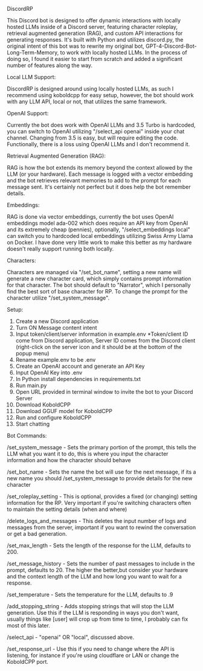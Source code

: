 DiscordRP

This Discord bot is designed to offer dynamic interactions with locally hosted LLMs inside of a Discord server, featuring character roleplay, retrieval augmented generation (RAG), and custom API interactions for generating responses. It's built with Python and utilizes discord.py, the original intent of this bot was to rewrite my original bot, GPT-4-Discord-Bot-Long-Term-Memory, to work with locally hosted LLMs. In the process of doing so, I found it easier to start from scratch and added a significant number of features along the way.


Local LLM Support:

DiscordRP is designed around using locally hosted LLMs, as such I recommend using koboldcpp for easy setup, however, the bot should work with any LLM API, local or not, that utilizes the same framework. 


OpenAI Support:

Currently the bot does work with OpenAI LLMs and 3.5 Turbo is hardcoded, you can switch to OpenAI utilizing "/select_api openai" inside your chat channel. Changing from 3.5 is easy, but will require editing the code. Functionally, there is a loss using OpenAI LLMs and I don't recommend it.


Retrieval Augmented Generation (RAG):

RAG is how the bot extends its memory beyond the context allowed by the LLM (or your hardware). Each message is logged with a vector embedding and the bot retrieves relevant memories to add to the prompt for each message sent. It's certainly not perfect but it does help the bot remember details.


Embeddings:

RAG is done via vector embeddings, currently the bot uses OpenAI embeddings model ada-002 which does require an API key from OpenAI and its extremely cheap (pennies), optionally, "/select_embeddings local" can switch you to hardcoded local embeddings utilizing Swiss Army Llama on Docker. I have done very little work to make this better as my hardware doesn't really support running both locally. 


Characters:

Characters are managed via "/set_bot_name", setting a new name will generate a new character card, which simply contains prompt information for that character. The bot should default to "Narrator", which I personally find the best sort of base character for RP. 
To change the prompt for the character utilize "/set_system_message".


Setup:

1. Create a new Discord application
2. Turn ON Message content intent
3. Input token/client/server information in example.env *Token/client ID come from Discord application, Server ID comes from the Discord client (right-click on the server icon and it should be at the bottom of the popup menu)
4. Rename example.env to be .env
5. Create an OpenAI account and generate an API Key
6. Input OpenAI Key into .env
7. In Python install dependencies in requirements.txt
8. Run main.py
9. Open URL provided in terminal window to invite the bot to your Discord Server
10. Download KoboldCPP
11. Download GGUF model for KoboldCPP
12. Run and configure KoboldCPP
13. Start chatting

Bot Commands:

/set_system_message - Sets the primary portion of the prompt, this tells the LLM what you want it to do, this is where you input the character information and how the character should behave

/set_bot_name - Sets the name the bot will use for the next message, if its a new name you should /set_system_message to provide details for the new character

/set_roleplay_setting - This is optional, provides a fixed (or changing) setting information for the RP. Very important if you're switching characters often to maintain the setting details (when and where)

/delete_logs_and_messages - This deletes the input number of logs and messages from the server, important if you want to rewind the conversation or get a bad generation. 

/set_max_length - Sets the length of the response for the LLM, defaults to 200.

/set_message_history - Sets the number of past messages to include in the prompt, defaults to 20. The higher the better,but consider your hardware and the context length of the LLM and how long you want to wait for a response.

/set_temperature - Sets the temperature for the LLM, defaults to .9

/add_stopping_string - Adds stopping strings that will stop the LLM generation. Use this if the LLM is responding in ways you don't want, usually things like [user] will crop up from time to time, I probably can fix most of this later.

/select_api - "openai" OR "local", discussed above.

/set_response_url - Use this if you need to change where the API is listening, for instance if you're using cloudflare or LAN or change the KoboldCPP port.








